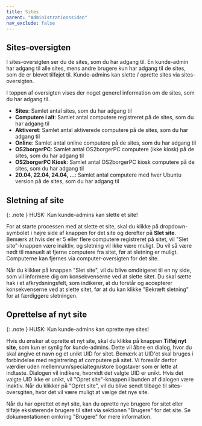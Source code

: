```yaml
---
title: Sites
parent: "Administrationssiden"
nav_exclude: false
---
```


## Sites-oversigten
I sites-oversigten ser du de sites, som du har adgang til. En kunde-admin har adgang til alle sites, mens andre brugere kun har adgang til de sites, som de er blevet tilføjet til. 
Kunde-admins kan slette / oprette sites via sites-oversigten.

I toppen af oversigten vises der noget generel information om de sites, som du har adgang til.

- **Sites**: Samlet antal sites, som du har adgang til
- **Computere i alt**: Samlet antal computere registreret på de sites, som du har adgang til
- **Aktiveret**: Samlet antal aktiverede computere på de sites, som du har adgang til
- **Online**: Samlet antal online computere på de sites, som du har adgang til
- **OS2borgerPC**: Samlet antal OS2borgerPC computere (ikke kiosk) på de sites, som du har adgang til
- **OS2borgerPC Kiosk**: Samlet antal OS2borgerPC kiosk computere på de sites, som du har adgang til
- **20.04, 22.04, 24.04, ...**: Samlet antal computere med hver Ubuntu version på de sites, som du har adgang til

## Sletning af site

{: .note }
HUSK: Kun kunde-admins kan slette et site!

For at starte processen med at slette et site, skal du klikke på dropdown-symbolet i højre side af knappen for det site og derefter på **Slet site**. Bemærk at hvis der er 5 eller flere computere registreret på sitet, vil "Slet site"-knappen være inaktiv, og sletning vil ikke være muligt. Du vil så være nødt til manuelt at fjerne computere fra sitet, før at sletning er muligt. Computerne kan fjernes via computer-oversigten for det site. 

Når du klikker på knappen "Slet site", vil du blive omdirigeret til en ny side, som vil informere dig om konsekvenserne ved at slette sitet. Du skal sætte hak i et afkrydsningsfelt, som indikerer, at du forstår og accepterer konsekvenserne ved at slette sitet, før at du kan klikke "Bekræft sletning" for at færdiggøre sletningen.

## Oprettelse af nyt site
{: .note }
HUSK: Kun kunde-admins kan oprette nye sites!

Hvis du ønsker at oprette et nyt site, skal du klikke på knappen **Tilføj nyt site**, som kun er synlig for kunde-admins. Dette vil åbne en dialog, hvor du skal angive et navn og et unikt UID for sitet. Bemærk at UID'et skal bruges i forbindelse med registrering af computere på sitet. Vi foreslår derfor værdier uden mellemrum/specialtegn/store bogstaver som er lette at indtaste. Dialogen vil indikere, hvorvidt det valgte UID er unikt. Hvis det valgte UID ikke er unikt, vil "Opret site"-knappen i bunden af dialogen være inaktiv. Når du klikker på "Opret site", vil du blive sendt tilbage til sites-oversgiten, hvor det vil være muligt at vælge det nye site.

Når du har oprettet et nyt site, kan du oprette nye brugere for sitet eller tilføje eksisterende brugere til sitet via sektionen "Brugere" for det site. Se dokumentationen omkring "Brugere" for mere information.
